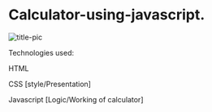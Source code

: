 # Calculator-using-javascript.


![title-pic](https://user-images.githubusercontent.com/39196039/40139639-27db8c64-596e-11e8-9537-04a5b5d07170.jpg)

Technologies used:


HTML


CSS [style/Presentation]


Javascript [Logic/Working of calculator]





